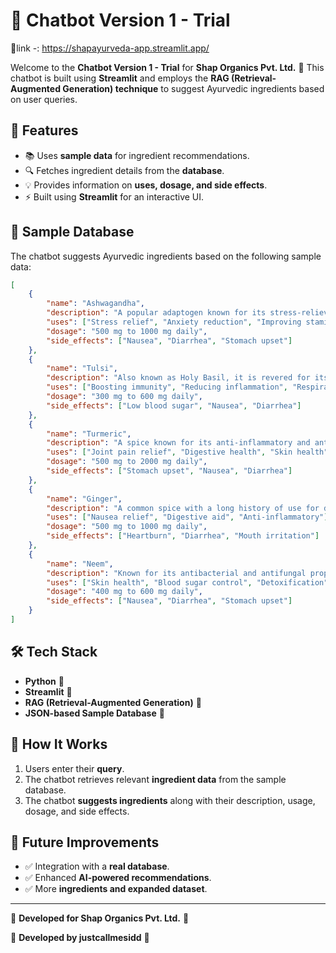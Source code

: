 # 🤖 Chatbot Version 1 - Trial
🔗link -: https://shapayurveda-app.streamlit.app/

Welcome to the **Chatbot Version 1 - Trial** for **Shap Organics Pvt. Ltd.** 🌿 This chatbot is built using **Streamlit** and employs the **RAG (Retrieval-Augmented Generation) technique** to suggest Ayurvedic ingredients based on user queries.

## 🚀 Features
- 📚 Uses **sample data** for ingredient recommendations.
- 🔍 Fetches ingredient details from the **database**.
- 💡 Provides information on **uses, dosage, and side effects**.
- ⚡ Built using **Streamlit** for an interactive UI.

## 📌 Sample Database
The chatbot suggests Ayurvedic ingredients based on the following sample data:

```json
[
    {
        "name": "Ashwagandha",
        "description": "A popular adaptogen known for its stress-relieving properties.",
        "uses": ["Stress relief", "Anxiety reduction", "Improving stamina"],
        "dosage": "500 mg to 1000 mg daily",
        "side_effects": ["Nausea", "Diarrhea", "Stomach upset"]
    },
    {
        "name": "Tulsi",
        "description": "Also known as Holy Basil, it is revered for its medicinal properties.",
        "uses": ["Boosting immunity", "Reducing inflammation", "Respiratory health"],
        "dosage": "300 mg to 600 mg daily",
        "side_effects": ["Low blood sugar", "Nausea", "Diarrhea"]
    },
    {
        "name": "Turmeric",
        "description": "A spice known for its anti-inflammatory and antioxidant properties.",
        "uses": ["Joint pain relief", "Digestive health", "Skin health"],
        "dosage": "500 mg to 2000 mg daily",
        "side_effects": ["Stomach upset", "Nausea", "Diarrhea"]
    },
    {
        "name": "Ginger",
        "description": "A common spice with a long history of use for digestive issues.",
        "uses": ["Nausea relief", "Digestive aid", "Anti-inflammatory"],
        "dosage": "500 mg to 1000 mg daily",
        "side_effects": ["Heartburn", "Diarrhea", "Mouth irritation"]
    },
    {
        "name": "Neem",
        "description": "Known for its antibacterial and antifungal properties.",
        "uses": ["Skin health", "Blood sugar control", "Detoxification"],
        "dosage": "400 mg to 600 mg daily",
        "side_effects": ["Nausea", "Diarrhea", "Stomach upset"]
    }
]
```

## 🛠️ Tech Stack
- **Python** 🐍
- **Streamlit** 🎈
- **RAG (Retrieval-Augmented Generation)** 📖
- **JSON-based Sample Database** 📂

## 🎯 How It Works
1. Users enter their **query**.
2. The chatbot retrieves relevant **ingredient data** from the sample database.
3. The chatbot **suggests ingredients** along with their description, usage, dosage, and side effects.

## 📌 Future Improvements
- ✅ Integration with a **real database**.
- ✅ Enhanced **AI-powered recommendations**.
- ✅ More **ingredients and expanded dataset**.

---

🔗 **Developed for Shap Organics Pvt. Ltd.** 🌱

🔗 **Developed by justcallmesidd** 🌱
